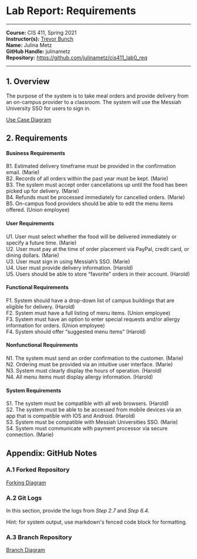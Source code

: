 # Lab Report: Requirements
___
**Course:** CIS 411, Spring 2021  
**Instructor(s):** [Trevor Bunch](https://github.com/trevordbunch)  
**Name:** Julina Metz  
**GitHub Handle:**  julinametz   
**Repository:** https://github.com/julinametz/cis411_lab0_req  
___

## 1. Overview

The purpose of the system is to take meal orders and provide delivery from an on-campus provider to a classroom. The system will use the Messiah University SSO for users to sign in. 

[Use Case Diagram](https://docs.google.com/drawings/d/1YUpCV3SQvFq9hvAU0d_wKETOrNyMzEjJ8-onZbjiPZU/edit?usp=sharing)  
  

## 2. Requirements

#### Business Requirements
B1. Estimated delivery timeframe must be provided in the confirmation email. (Marie)  
B2. Records of all orders within the past year must be kept. (Marie)  
B3. The system must accept order cancellations up until the food has been picked up for delivery. (Marie)  
B4. Refunds must be processed immediately for cancelled orders. (Marie)  
B5. On-campus food providers should be able to edit the menu items offered. (Union employee)  

#### User Requirements
U1. User must select whether the food will be delivered immediately or specify a future time. (Marie)  
U2. User must pay at the time of order placement via PayPal, credit card, or dining dollars. (Marie)  
U3. User must sign in using Messiah’s SSO. (Marie)  
U4. User must provide delivery information. (Harold)  
U5. Users should be able to store “favorite” orders in their account. (Harold)  

#### Functional Requirements
F1. System should have a drop-down list of campus buildings that are eligible for delivery. (Harold)  
F2. System must have a full listing of menu items. (Union employee)  
F3. System must have an option to enter special requests and/or allergy information for orders. (Union employee)  
F4. System should offer “suggested menu items” (Harold)  


#### Nonfunctional Requirements
N1. The system must send an order confirmation to the customer. (Marie)  
N2. Ordering must be provided via an intuitive user interface. (Marie)  
N3. System must clearly display the hours of operation. (Harold)  
N4. All menu items must display allergy information. (Harold)  


#### System Requirements
S1. The system must be compatible with all web browsers. (Harold)  
S2. The system must be able to be accessed from mobile devices via an app that is compatible with IOS and Android. (Harold)  
S3. System must be compatible with Messiah Universities SSO. (Marie)  
S4. System must communicate with payment processor via secure connection. (Marie)  


## Appendix: GitHub Notes

### A.1 Forked Repository

[Forking Diagram](https://docs.google.com/drawings/d/1YUuoMgEMJC4C0OP_Be_WC4XRKAanB2tJqZf6AV66iZs/edit?usp=sharing) 

### A.2 Git Logs
In this section, provide the logs from *Step 2.7* and *Step 6.4*.

Hint: for system output, use markdown's fenced code block for formatting.

### A.3 Branch Repository

[Branch Diagram](https://docs.google.com/drawings/d/1ZknMgWXKLRVF6_1Avycj93Pu42EBCRoNdcSY3COHgPg/edit?usp=sharing)

